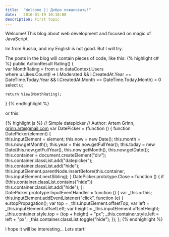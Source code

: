 ```yaml
---
title:  "Welcome || Добро пожаловать!"
date:   2016-01-19 10:18:00
description: First topic
---
```


Welcome! 
This blog about web development and focused on magic of JavaScript.  

Im from Russia, and my English is not good. But I will try.

The posts in the blog will contain pieces of code, like this:
{% highlight c# %}
public ActionResult Rating()
{             
    var MonthRating = from u in dataContext.Users   
        where u.Likes.Count(l => l.Moderated && 
                            l.CreatedAt.Year == DateTime.Today.Year &&
                            l.CreatedAt.Month == DateTime.Today.Month) > 0
        select u;

    return View(MonthRating);
}
{% endhighlight %}

or this:

{% highlight js %}
// Simple datepicker
// Author: Artem Grinn, grinn.art@gmail.com
var DatePicker = (function () {
    function DatePicker(element) {   
        this.inputElement = element;
        this.now = new Date();
        this.month = this.now.getMonth();
        this.year = this.now.getFullYear();
        this.today = new Date(this.now.getFullYear(), this.now.getMonth(), this.now.getDate());
        this.container = document.createElement("div");
        this.container.classList.add("datepicker");
        this.container.classList.add("hide");
        this.inputElement.parentNode.insertBefore(this.container, this.inputElement.nextSibling);
    }
    DatePicker.prototype.Close = function () {
        if (!this.container.classList.contains("hide"))
            this.container.classList.add("hide");
    };
    DatePicker.prototype.InputEventHandler = function () {
        var _this = this;
        this.inputElement.addEventListener("click", function (e) {
            e.stopPropagation();
            var top = _this.inputElement.offsetTop;
            var left = _this.inputElement.offsetLeft;
            var height = _this.inputElement.offsetHeight;
            _this.container.style.top = (top + height) + "px";
            _this.container.style.left = left + "px";
            _this.container.classList.toggle("hide");
        });
    };
{% endhighlight %}

I hope it will be interesting... Lets start!

[about]:    /about
